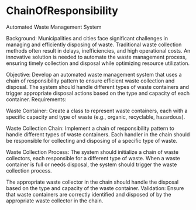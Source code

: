 # ChainOfResponsibility

Automated Waste Management System

Background: Municipalities and cities face significant challenges in managing and efficiently disposing of waste. Traditional waste collection methods often result in delays, inefficiencies, and high operational costs. An innovative solution is needed to automate the waste management process, ensuring timely collection and disposal while optimizing resource utilization.

Objective: Develop an automated waste management system that uses a chain of responsibility pattern to ensure efficient waste collection and disposal. The system should handle different types of waste containers and trigger appropriate disposal actions based on the type and capacity of each container.
Requirements:

Waste Container: Create a class to represent waste containers, each with a specific capacity and type of waste (e.g., organic, recyclable, hazardous).

Waste Collection Chain: Implement a chain of responsibility pattern to handle different types of waste containers. Each handler in the chain should be responsible for collecting and disposing of a specific type of waste.

Waste Collection Process: The system should initialize a chain of waste collectors, each responsible for a different type of waste.
When a waste container is full or needs disposal, the system should trigger the waste collection process.

The appropriate waste collector in the chain should handle the disposal based on the type and capacity of the waste container.
Validation: Ensure that waste containers are correctly identified and disposed of by the appropriate waste collector in the chain.
